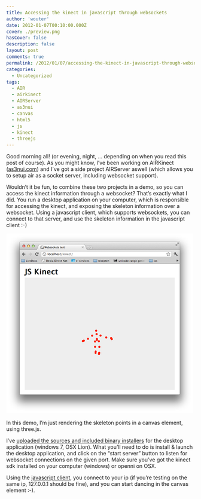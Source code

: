 ```yaml
---
title: Accessing the kinect in javascript through websockets
author: 'wouter'
date: 2012-01-07T00:10:00.000Z
cover: ./preview.png
hasCover: false
description: false
layout: post
comments: true
permalink: /2012/01/07/accessing-the-kinect-in-javascript-through-websockets/
categories:
  - Uncategorized
tags:
  - AIR
  - airkinect
  - AIRServer
  - as3nui
  - canvas
  - html5
  - js
  - kinect
  - threejs
---
```

Good morning all! (or evening, night, … depending on when you read this post of course). As you might know, I’ve been working on AIRKinect ([as3nui.com][1]) and I’ve got a side project AIRServer aswell (which allows you to setup air as a socket server, including websocket support).

Wouldn’t it be fun, to combine these two projects in a demo, so you can access the kinect information through a websocket? That’s exactly what I did. You run a desktop application on your computer, which is responsible for accessing the kinect, and exposing the skeleton information over a websocket. Using a javascript client, which supports websockets, you can connect to that server, and use the skeleton information in the javascript client :-)

![javascript displaying kinect skeleton information](/wp-content/uploads/2012/01/airkinect-socket-server-0.1.png "javascript displaying kinect skeleton information")

In this demo, I’m just rendering the skeleton points in a canvas element, using three.js.

I’ve [uploaded the sources and included binary installers][2] for the desktop application (windows 7, OSX Lion). What you’ll need to do is install & launch the desktop application, and click on the “start server” button to listen for websocket connections on the given port. Make sure you’ve got the kinect sdk installed on your computer (windows) or openni on OSX.

Using the [javascript client][3], you connect to your ip (if you’re testing on the same ip, 127.0.0.1 should be fine), and you can start dancing in the canvas element :-).

 [1]: http://www.as3nui.com   "AS3Nui"
 [2]: http://labs.aboutme.be/airserver/airkinect-socket-server-0.1.zip "Download the sources & binaries for the airkinect websocket server"
 [3]: http://labs.aboutme.be/airserver/kinect/  "Javascript client"